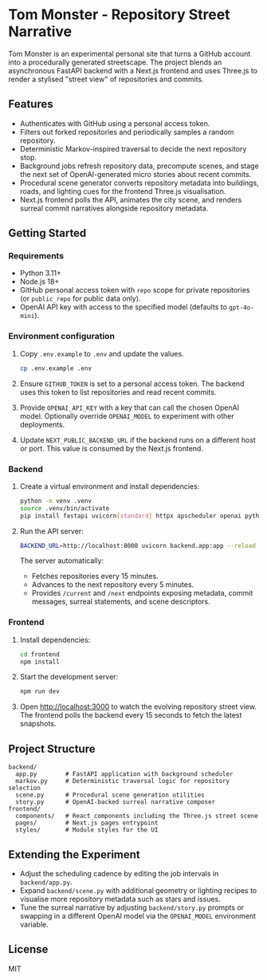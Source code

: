# Tom Monster - Repository Street Narrative

Tom Monster is an experimental personal site that turns a GitHub account into a
procedurally generated streetscape. The project blends an asynchronous FastAPI
backend with a Next.js frontend and uses Three.js to render a stylised "street
view" of repositories and commits.

## Features

- Authenticates with GitHub using a personal access token.
- Filters out forked repositories and periodically samples a random repository.
- Deterministic Markov-inspired traversal to decide the next repository stop.
- Background jobs refresh repository data, precompute scenes, and stage the next
  set of OpenAI-generated micro stories about recent commits.
- Procedural scene generator converts repository metadata into buildings, roads,
  and lighting cues for the frontend Three.js visualisation.
- Next.js frontend polls the API, animates the city scene, and renders surreal
  commit narratives alongside repository metadata.

## Getting Started

### Requirements

- Python 3.11+
- Node.js 18+
- GitHub personal access token with `repo` scope for private repositories (or
  `public_repo` for public data only).
- OpenAI API key with access to the specified model (defaults to `gpt-4o-mini`).

### Environment configuration

1. Copy `.env.example` to `.env` and update the values.

   ```bash
   cp .env.example .env
   ```

2. Ensure `GITHUB_TOKEN` is set to a personal access token. The backend uses
   this token to list repositories and read recent commits.
3. Provide `OPENAI_API_KEY` with a key that can call the chosen OpenAI model.
   Optionally override `OPENAI_MODEL` to experiment with other deployments.
4. Update `NEXT_PUBLIC_BACKEND_URL` if the backend runs on a different host or
   port. This value is consumed by the Next.js frontend.

### Backend

1. Create a virtual environment and install dependencies:

   ```bash
   python -m venv .venv
   source .venv/bin/activate
   pip install fastapi uvicorn[standard] httpx apscheduler openai python-dotenv
   ```

2. Run the API server:

   ```bash
   BACKEND_URL=http://localhost:8000 uvicorn backend.app:app --reload
   ```

   The server automatically:

   - Fetches repositories every 15 minutes.
   - Advances to the next repository every 5 minutes.
   - Provides `/current` and `/next` endpoints exposing metadata, commit
     messages, surreal statements, and scene descriptors.

### Frontend

1. Install dependencies:

   ```bash
   cd frontend
   npm install
   ```

2. Start the development server:

   ```bash
   npm run dev
   ```

3. Open [http://localhost:3000](http://localhost:3000) to watch the evolving
   repository street view. The frontend polls the backend every 15 seconds to
   fetch the latest snapshots.

## Project Structure

```
backend/
  app.py        # FastAPI application with background scheduler
  markov.py     # Deterministic traversal logic for repository selection
  scene.py      # Procedural scene generation utilities
  story.py      # OpenAI-backed surreal narrative composer
frontend/
  components/   # React components including the Three.js street scene
  pages/        # Next.js pages entrypoint
  styles/       # Module styles for the UI
```

## Extending the Experiment

- Adjust the scheduling cadence by editing the job intervals in
  `backend/app.py`.
- Expand `backend/scene.py` with additional geometry or lighting recipes to
  visualise more repository metadata such as stars and issues.
- Tune the surreal narrative by adjusting `backend/story.py` prompts or swapping
  in a different OpenAI model via the `OPENAI_MODEL` environment variable.

## License

MIT
